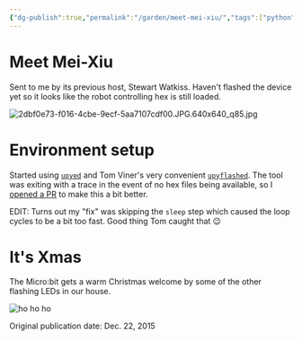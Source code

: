 ```yaml
---
{"dg-publish":true,"permalink":"/garden/meet-mei-xiu/","tags":["python","embedded","microbit"],"created":"2024-03-01T18:37:09.032+01:00","updated":"2024-03-01T18:48:57.619+01:00"}
---
```


# Meet Mei-Xiu
Sent to me by its previous host, Stewart Watkiss. Haven't flashed the device yet so it looks like the robot controlling hex is still loaded.

![2dbf0e73-f016-4cbe-9ecf-5aa7107cdf00.JPG.640x640_q85.jpg](/img/user/Files/2dbf0e73-f016-4cbe-9ecf-5aa7107cdf00.JPG.640x640_q85.jpg)

# Environment setup

Started using [`upyed`](https://github.com/ntoll/upyed) and Tom Viner's very convenient [`upyflashed`](https://github.com/tomviner/upyflashed). The tool was exiting with a trace in the event of no hex files being available, so I [opened a PR](https://github.com/tomviner/upyflashed/pull/1) to make this a bit better.

EDIT: Turns out my "fix" was skipping the `sleep` step which caused the loop cycles to be a bit too fast. Good thing Tom caught that 😉

# It's Xmas

The Micro:bit gets a warm Christmas welcome by some of the other flashing LEDs in our house.

![ho ho ho](http://i.giphy.com/26tP0oYwIJ184Kf4Y.gif)

Original publication date: Dec. 22, 2015
